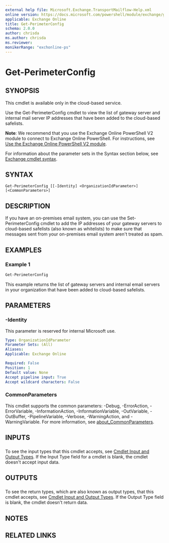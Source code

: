 ```yaml
---
external help file: Microsoft.Exchange.TransportMailflow-Help.xml
online version: https://docs.microsoft.com/powershell/module/exchange/get-perimeterconfig
applicable: Exchange Online
title: Get-PerimeterConfig
schema: 2.0.0
author: chrisda
ms.author: chrisda
ms.reviewer:
monikerRange: "exchonline-ps"
---
```


# Get-PerimeterConfig

## SYNOPSIS
This cmdlet is available only in the cloud-based service.

Use the Get-PerimeterConfig cmdlet to view the list of gateway server and internal mail server IP addresses that have been added to the cloud-based safelists.

**Note**: We recommend that you use the Exchange Online PowerShell V2 module to connect to Exchange Online PowerShell. For instructions, see [Use the Exchange Online PowerShell V2 module](https://docs.microsoft.com/powershell/exchange/exchange-online-powershell-v2).

For information about the parameter sets in the Syntax section below, see [Exchange cmdlet syntax](https://docs.microsoft.com/powershell/exchange/exchange-cmdlet-syntax).

## SYNTAX

```
Get-PerimeterConfig [[-Identity] <OrganizationIdParameter>] [<CommonParameters>]
```

## DESCRIPTION
If you have an on-premises email system, you can use the Set-PerimeterConfig cmdlet to add the IP addresses of your gateway servers to cloud-based safelists (also known as whitelists) to make sure that messages sent from your on-premises email system aren't treated as spam.

## EXAMPLES

### Example 1
```powershell
Get-PerimeterConfig
```

This example returns the list of gateway servers and internal email servers in your organization that have been added to cloud-based safelists.

## PARAMETERS

### -Identity
This parameter is reserved for internal Microsoft use.

```yaml
Type: OrganizationIdParameter
Parameter Sets: (All)
Aliases:
Applicable: Exchange Online

Required: False
Position: 1
Default value: None
Accept pipeline input: True
Accept wildcard characters: False
```

### CommonParameters
This cmdlet supports the common parameters: -Debug, -ErrorAction, -ErrorVariable, -InformationAction, -InformationVariable, -OutVariable, -OutBuffer, -PipelineVariable, -Verbose, -WarningAction, and -WarningVariable. For more information, see [about_CommonParameters](https://go.microsoft.com/fwlink/p/?LinkID=113216).

## INPUTS

###  
To see the input types that this cmdlet accepts, see [Cmdlet Input and Output Types](https://go.microsoft.com/fwlink/p/?linkId=616387). If the Input Type field for a cmdlet is blank, the cmdlet doesn't accept input data.

## OUTPUTS

###  
To see the return types, which are also known as output types, that this cmdlet accepts, see [Cmdlet Input and Output Types](https://go.microsoft.com/fwlink/p/?linkId=616387). If the Output Type field is blank, the cmdlet doesn't return data.

## NOTES

## RELATED LINKS
